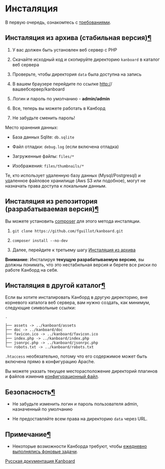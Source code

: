 Инсталяция
==========



В первую очередь, ознакомтесь с [требованиями](requirements.markdown).



Инсталяция из архива (стабильная версия)[¶](#from-the-archive-stable-version "Ссылка на этот заголовок")
--------------------------------------------------------------------------------------------------------



1.  У вас должен быть установлен веб сервер с PHP

2.  Скачайте исходный код и скопируйте директорию `kanboard` в каталог веб сервера

3.  Проверьте, чтобы директория `data` была доступна на запись

4.  В вашем браузере перейдите по ссылке <http:/>/вашвебсервер/kanboard

5.  Логин и пароль по умолчанию - **admin/admin**

6.  Все, теперь вы можете работать в Канборд

7.  Не забудьте сменить пароль!



Место хранения данных:


-   База данных Sqlite: `db.sqlite`

-   Файл отладки: `debug.log` (если включена отладка)

-   Загруженные файлы: `files/*`

-   Изображения: `files/thumbnails/*`



Те, кто использует удаленную базу данных (Mysql/Postgresql) и удаленное файловое хранилище (Aws S3 или подобное), могут не назначать права доступа к локальным данным.


Инсталяция из репозитория (разрабатываемая версия)[¶](#from-the-repository-development-version "Ссылка на этот заголовок")
--------------------------------------------------------------------------------------------------------------------------



Вы можете установить [composer](https://getcomposer.org/) для этого метода инсталяции.


1.  `git clone https://github.com/fguillot/kanboard.git`

2.  `composer install --no-dev`

3.  Далее, перейдите к третьему шагу [Инсталяция из архива](installation.html#from-the-archive-stable-version)



**Внимание**: Инсталируя **текущую разрабатываемую версию**, вы должны понимать, что это нестабильная версия и берете все риски по работе Канборд на себя.



Инсталяция в другой каталог[¶](#installation-outside-of-the-document-root "Ссылка на этот заголовок")
-----------------------------------------------------------------------------------------------------



Если вы хотите инсталировать Канборд в другую директорию, вне корневого каталога веб сервера, вам нужно создать, как минимум, следующие символьные ссылки:

    .

    ├── assets -> ../kanboard/assets
    ├── doc -> ../kanboard/doc
    ├── favicon.ico -> ../kanboard/favicon.ico
    ├── index.php -> ../kanboard/index.php
    ├── jsonrpc.php -> ../kanboard/jsonrpc.php
    └── robots.txt -> ../kanboard/robots.txt



`.htaccess` необязательно, потому что его содержимое может быть включена прямо в конфигурацию Apache.


Вы можете указать текущее месторасположение директорий плагинов и файлов изменив [конфигурационный файл](config.markdown).



Безопасность[¶](#security "Ссылка на этот заголовок")
-----------------------------------------------------

-   Не забудьте изменить логин и пароль пользователя admin, назначенный по умолчанию

-   Не предоставляйте всем права на директорию `data` через URL.



Примечание[¶](#notes "Ссылка на этот заголовок")
------------------------------------------------


-   Некоторые возможности Канборда требуют, чтобы [ежедневно выполнялись фоновые задачи](cronjob.markdown).


 



 



[Русская документация Kanboard](http://kanboard.ru/doc/)

